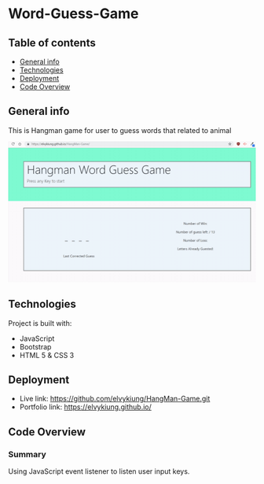 # Word-Guess-Game

## Table of contents

- [General info](#general-info)
- [Technologies](#technologies)
- [Deployment](#Deployment)
- [Code Overview](#Code-Overview)

## General info

This is Hangman game for user to guess words that related to animal

![screenshot](https://github.com/elvykiung/HangMan-Game/blob/master/assets/imgs/final.gif?raw=true)

## Technologies

Project is built with:

- JavaScript
- Bootstrap
- HTML 5 & CSS 3

## Deployment

- Live link: https://github.com/elvykiung/HangMan-Game.git
- Portfolio link: https://elvykiung.github.io/

## Code Overview

### Summary

Using JavaScript event listener to listen user input keys.

